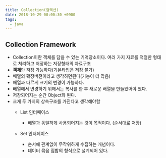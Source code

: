 ```yaml
---
title: Collection(컬랙션)
date: 2018-10-29 00:00:30 +0900
tags:
  - java
---
```

## Collection Framework
- Collection이란 객체를 담을 수 있는 기억장소이다. 여러 가지 자료를 적절한 형태로 처리하고 저장하는 저장형태의 자료구조
- **객체**만 저장 가능하다(기본타입은 저장 불가)
- 배열의 확장버전이라고 생각하면된다(기능이 더 많음)
- 배열과 다르게 크기의 변경이 가능하다.
- 배열에서 변경하기 위해서는 복사를 한 후 새로운 배열을 만들었어야 했다.
- 저장되어지는 순간 Object화 된다. 
- 크게 두 가지의 상속구조를 가진다고 생각해야함
  - List 인터페이스
    - 배열과 동일하게 사용되어지는 것이 목적이다. (순서대로 저장)

  - Set 인터페이스
    - 순서에 관계없이 무작위하게 수집하는 개념이다.
    - 데이터 묶음 집합의 형식으로 설계되어 있다.

  